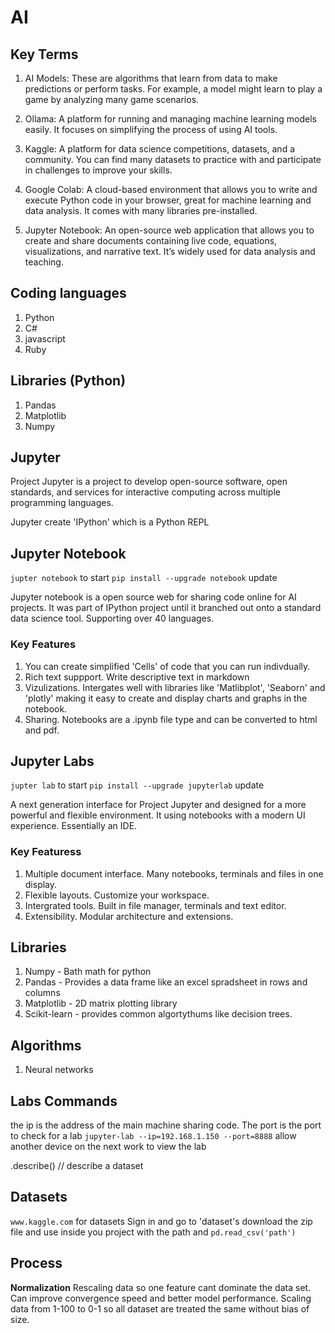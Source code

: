 # AI

## Key Terms

1. AI Models: These are algorithms that learn from data to make predictions or perform tasks. For example, a model might learn to play a game by analyzing many game scenarios.

2. Ollama: A platform for running and managing machine learning models easily. It focuses on simplifying the process of using AI tools.

3. Kaggle: A platform for data science competitions, datasets, and a community. You can find many datasets to practice with and participate in challenges to improve your skills.

4. Google Colab: A cloud-based environment that allows you to write and execute Python code in your browser, great for machine learning and data analysis. It comes with many libraries pre-installed.

5. Jupyter Notebook: An open-source web application that allows you to create and share documents containing live code, equations, visualizations, and narrative text. It’s widely used for data analysis and teaching.

## Coding languages

1. Python
2. C#
3. javascript
4. Ruby

## Libraries (Python)

1. Pandas
2. Matplotlib
3. Numpy

## Jupyter

Project Jupyter is a project to develop open-source software, open standards, and services for interactive computing across multiple programming languages.

Jupyter create 'IPython' which is a Python REPL

## Jupyter Notebook

`jupter notebook` to start
`pip install --upgrade notebook` update

Jupyter notebook is a open source web for sharing code online for AI projects.
It was part of IPython project until it branched out onto a standard data science tool. Supporting over 40 languages.

### Key Features

1. You can create simplified 'Cells' of code that you can run indivdually.
2. Rich text suppport. Write descriptive text in markdown
3. Vizulizations. Intergates well with libraries like 'Matlibplot', 'Seaborn' and 'plotly' making it easy to create and display charts and graphs in the notebook.
4. Sharing. Notebooks are a .ipynb file type and can be converted to html and pdf.

## Jupyter Labs

`jupter lab` to start
`pip install --upgrade jupyterlab` update

A next generation interface for Project Jupyter and designed for a more powerful and flexible environment.
It using notebooks with a modern UI experience.
Essentially an IDE.

### Key Featuress

1. Multiple document interface. Many notebooks, terminals and files in one display.
2. Flexible layouts. Customize your workspace.
3. Intergrated tools. Built in file manager, terminals and text editor.
4. Extensibility. Modular architecture and extensions.

## Libraries

1. Numpy - Bath math for python
2. Pandas - Provides a data frame like an excel spradsheet in rows and columns
3. Matplotlib - 2D matrix plotting library
4. Scikit-learn - provides common algortythums like decision trees.

## Algorithms

1. Neural networks

## Labs Commands

the ip is the address of the main machine sharing code.
The port is the port to check for a lab
`jupyter-lab --ip=192.168.1.150 --port=8888` allow another device on the next work to view the lab

.describe() // describe a dataset

## Datasets

`www.kaggle.com` for datasets
Sign in and go to 'dataset's
download the zip file and use inside you project with the path and
`pd.read_csv('path')`

## Process

**Normalization**
Rescaling data so one feature cant dominate the data set.
Can improve convergence speed and better model performance.
Scaling data from 1-100 to 0-1 so all dataset are treated the same without bias of size.

